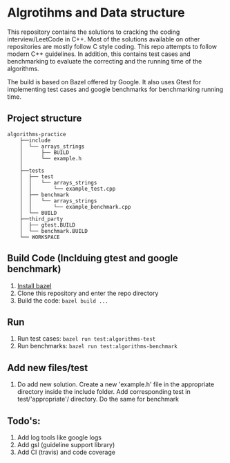 # Algrotihms and Data structure

This repository contains the solutions to cracking the coding interview/LeetCode in C++. Most of the solutions available on other repositories are mostly follow C style coding. This repo attempts to follow modern C++ guidelines.
In addition, this contains test cases and benchmarking to evaluate the correcting and the running time of the algorithms. 

The build is based on Bazel offered by Google. It also uses Gtest for implementing test cases and google benchmarks for benchmarking running time. 

## Project structure
```
algorithms-practice
    ├──include
    │  └── arrays_strings
    │      ├── BUILD
    │      └── example.h
    │
    ├──tests
    │  ├── test
    │  │   └── arrays_strings
    │  │       └── example_test.cpp
    │  ├── benchmark
    │  │   └── arrays_strings
    │  │       └── example_benchmark.cpp
    │  └── BUILD
    ├──third_party
    │  ├── gtest.BUILD
    │  └── benchmark.BUILD
    └── WORKSPACE
```

## Build Code (Inclduing gtest and google benchmark)
1. [Install bazel](https://docs.bazel.build/versions/master/install.html)
2. Clone this repository and enter the repo directory
3. Build the code: ```bazel build ...```

## Run
1. Run test cases:  ```bazel run test:algorithms-test```
2. Run benchmarks:  ```bazel run test:algorithms-benchmark```

## Add new files/test
1. Do add new solution. Create a new 'example.h' file in the appropriate directory inside the include folder. Add corresponding test in test/'appropriate'/ directory. Do the same for benchmark

## Todo's:
1. Add log tools like google logs
2. Add gsl (guideline support library)
3. Add CI (travis) and code coverage